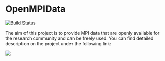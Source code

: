 # OpenMPIData

[![Build Status](https://travis-ci.org/MagneticParticleImaging/OpenMPIData.jl.svg?branch=master)](https://travis-ci.org/MagneticParticleImaging/OpenMPIData.jl)

The aim of this project is to provide MPI data that are openly available for the research
community and can be freely used. You can find detailed description on the project under
the following link:

[![](https://img.shields.io/badge/docs-latest-blue.svg)](https://magneticparticleimaging.github.io/OpenMPIData.jl/latest)
